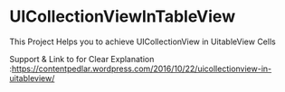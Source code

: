 # UICollectionViewInTableView

This Project Helps you to achieve UICollectionView in UitableView Cells 

Support & Link to for Clear Explanation :https://contentpedlar.wordpress.com/2016/10/22/uicollectionview-in-uitableview/
